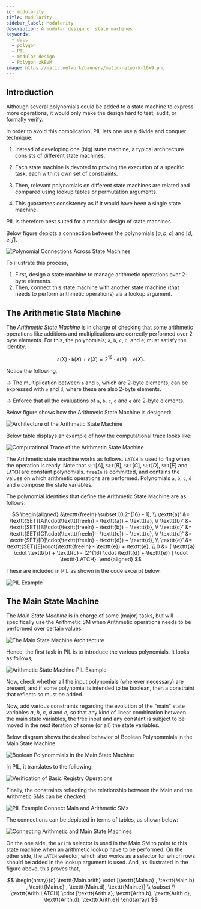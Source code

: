 ```yaml
---
id: modularity
title: Modularity
sidebar_label: Modularity
description: A modular design of state machines
keywords:
  - docs
  - polygon
  - PIL
  - modular design
  - Polygon zkEVM
image: https://matic.network/banners/matic-network-16x9.png
---
```


## Introduction

Although several polynomials could be added to a state machine to express more operations, it would only make the design hard to test, audit, or formally verify.

In order to avoid this complication, PIL lets one use a divide and conquer technique:

1. Instead of developing one (big) state machine, a typical architecture consists of different state machines.

2. Each state machine is devoted to proving the execution of a specific task, each with its own set of constraints.

3. Then, relevant polynomials on different state machines are related and compared using lookup tables or permutation arguments.

4. This guarantees consistency as if it would have been a single state machine.

PIL is therefore best suited for a modular design of state machines.

Below figure depicts a connection between the polynomials $[a,b,c]$ and $[d,e,f]$.

![Polynomial Connections Across State Machines](figures/fig12-pol-cnnct-sms.png)

To illustrate this process,

1. First, design a state machine to manage arithmetic operations over $2$-byte elements.
2. Then, connect this state machine with another state machine (that needs to perform arithmetic operations) via a lookup argument.

## The Arithmetic State Machine

The _Arithmetic State Machine_ is in charge of checking that some arithmetic operations like additions and multiplications are correctly performed over $2$-byte elements. For this, the polynomials; $\texttt{a}$, $\texttt{b}$, $\texttt{c}$, $\texttt{d}$, and $\texttt{e}$; must satisfy the identity:

$$
\texttt{a}(X) \cdot \texttt{b}(X) + \texttt{c}(X) = 2^{16} \cdot \texttt{d}(X) + \texttt{e}(X).
$$

Notice the following,

&rarr; The multiplication between $\texttt{a}$ and $\texttt{b}$, which are $2$-byte elements, can be expressed with $\texttt{e}$ and $\texttt{d}$, where these are also $2$-byte elements.

&rarr; Enforce that all the evaluations of $\texttt{a}$, $\texttt{b}$, $\texttt{c}$, $\texttt{d}$ and $\texttt{e}$ are $2$-byte elements.

Below figure shows how the Arithmetic State Machine is designed:

![Architecture of the Arithmetic State Machine](figures/fig13-arth-sm-arch.png)

Below table displays an example of how the computational trace looks like:

![Computational Trace of the Arithmetic State Machine](figures/fig14-arth-sm-arch.png)

The Arithmetic state machine works as follows. $\texttt{LATCH}$ is used to flag when the operation is ready. Note that $\texttt{SET}[A]$, $\texttt{SET}[B]$, $\texttt{SET}[C]$, $\texttt{SET}[D]$, $\texttt{SET}[E]$ and $\texttt{LATCH}$ are constant polynomials. $\texttt{freeIn}$ is committed, and contains the values on which arithmetic operations are performed. Polynomials $\texttt{a}$, $\texttt{b}$, $\texttt{c}$, $\texttt{d}$ and $\texttt{e}$ compose the state variables.

The polynomial identities that define the Arithmetic State Machine are as follows:

$$
\begin{aligned}
&\texttt{freeIn} \subset [0,2^{16} - 1], \\
\texttt{a}' &= \texttt{SET}[A]\cdot(\texttt{freeIn} - \texttt{a}) + \texttt{a}, \\
\texttt{b}' &= \texttt{SET}[B]\cdot(\texttt{freeIn} - \texttt{b}) + \texttt{b}, \\
\texttt{c}' &= \texttt{SET}[C]\cdot(\texttt{freeIn} - \texttt{c}) + \texttt{c}, \\
\texttt{d}' &= \texttt{SET}[D]\cdot(\texttt{freeIn} - \texttt{d}) + \texttt{d}, \\
\texttt{e}' &= \texttt{SET}[E]\cdot(\texttt{freeIn} - \texttt{e}) + \texttt{e}, \\
0 &= [ \texttt{a} \cdot \texttt{b} + \texttt{c} - (2^{16} \cdot \texttt{d} + \texttt{e}) ] \cdot \texttt{LATCH}.
\end{aligned}
$$

These are included in PIL as shown in the code excerpt below.

![PIL Example](figures/fig13-pil-eg-arth-sm.png)

## The Main State Machine

The _Main State Machine_ is in charge of some (major) tasks, but will specifically use the Arithmetic SM when Arithmetic operations needs to be performed over certain values.

![The Main State Machine Architecture](figures/fig15-main-sm-arch.png)

Hence, the first task in PIL is to introduce the various polynomials. It looks as follows,

![Arithmetic State Machine PIL Example](figures/fig15-pil-eg-main-sm.png)

Now, check whether all the input polynomials (wherever necessary) are present, and if some polynomial is intended to be boolean, then a constraint that reflects so must be added.

Now, add various constraints regarding the evolution of the "main" state variables $a$, $b$, $c$, $d$ and $e$, so that any kind of linear combination between the main state variables, the free input and any constant is subject to be moved in the next iteration of some (or all) the state variables.

Below diagram shows the desired behavior of Boolean Polynommials in the Main State Machine:

![Boolean Polynommials in the Main State Machine](figures/fig16-main-sm-bool-pols.png)

In PIL, it translates to the following:

![Verification of Basic Registry Operations](figures/fig17-pil-vrfctn-reg-op.png)

Finally, the constraints reflecting the relationship between the Main and the Arithmetic SMs can be checked:

![PIL Example Connect Main and Arithmetic SMs](figures/fig18-pil-eg-cnnct-main-arth.png)

The connections can be depicted in terms of tables, as shown below:

![Connecting Arithmetic and Main State Machines](figures/fig18-main-cnnct-Arth-Main.png)

On the one side, the $\texttt{arith}$ selector is used in the Main SM to point to this state machine when an arithmetic lookup have to be performed. On the other side, the $\texttt{LATCH}$ selector, which also works as a selector for which rows should be added in the lookup argument is used. And, as illustrated in the figure above, this proves that,

$$
\begin{array}{c}
\texttt{Main.arith} \cdot [\texttt{Main.a} , \texttt{Main.b} , \texttt{Main.c} , \texttt{Main.d}, \texttt{Main.e}] \\ \subset \\ \texttt{Arith.LATCH} \cdot [\texttt{Arith.a}, \texttt{Arith.b}, \texttt{Arith.c}, \texttt{Arith.d}, \texttt{Arith.e}]
\end{array}
$$
